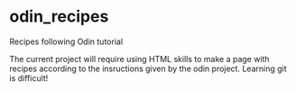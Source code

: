 # odin_recipes
Recipes following Odin tutorial

The current project will require using HTML skills to make a page with recipes according to the insructions given by the odin project. 
Learning git is difficult!